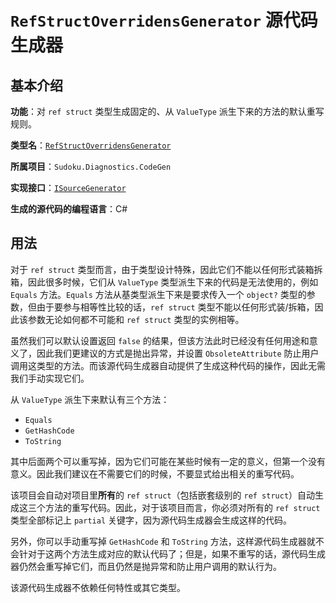 # `RefStructOverridensGenerator` 源代码生成器

## 基本介绍

**功能**：对 `ref struct` 类型生成固定的、从 `ValueType` 派生下来的方法的默认重写规则。

**类型名**：[`RefStructOverridensGenerator`](https://github.com/SunnieShine/Sudoku/blob/main/src/Sudoku.Diagnostics.CodeGen/Generators/RefStructOverridensGenerator.cs)

**所属项目**：`Sudoku.Diagnostics.CodeGen`

**实现接口**：[`ISourceGenerator`](https://docs.microsoft.com/en-us/dotnet/api/microsoft.codeanalysis.isourcegenerator)

**生成的源代码的编程语言**：C#

## 用法

对于 `ref struct` 类型而言，由于类型设计特殊，因此它们不能以任何形式装箱拆箱，因此很多时候，它们从 `ValueType` 类型派生下来的代码是无法使用的，例如 `Equals` 方法。`Equals` 方法从基类型派生下来是要求传入一个 `object?` 类型的参数，但由于要参与相等性比较的话，`ref struct` 类型不能以任何形式装/拆箱，因此该参数无论如何都不可能和 `ref struct` 类型的实例相等。

虽然我们可以默认设置返回 `false` 的结果，但该方法此时已经没有任何用途和意义了，因此我们更建议的方式是抛出异常，并设置 `ObsoleteAttribute` 防止用户调用这类型的方法。而该源代码生成器自动提供了生成这种代码的操作，因此无需我们手动实现它们。

从 `ValueType` 派生下来默认有三个方法：

* `Equals`
* `GetHashCode`
* `ToString`

其中后面两个可以重写掉，因为它们可能在某些时候有一定的意义，但第一个没有意义。因此我们建议在不需要它们的时候，不要显式给出相关的重写代码。

该项目会自动对项目里**所有**的 `ref struct`（包括嵌套级别的 `ref struct`）自动生成这三个方法的重写代码。因此，对于该项目而言，你必须对所有的 `ref struct` 类型全部标记上 `partial` 关键字，因为源代码生成器会生成这样的代码。

另外，你可以手动重写掉 `GetHashCode` 和 `ToString` 方法，这样源代码生成器就不会针对于这两个方法生成对应的默认代码了；但是，如果不重写的话，源代码生成器仍然会重写掉它们，而且仍然是抛异常和防止用户调用的默认行为。

该源代码生成器不依赖任何特性或其它类型。
